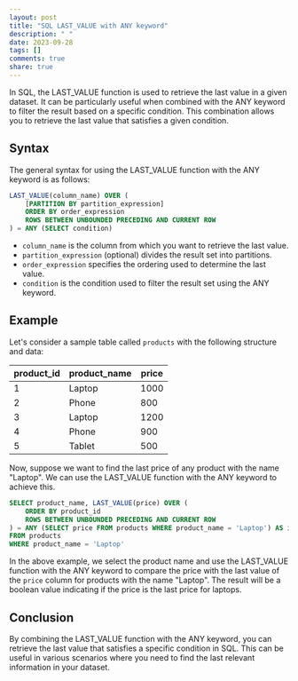 ```yaml
---
layout: post
title: "SQL LAST_VALUE with ANY keyword"
description: " "
date: 2023-09-28
tags: []
comments: true
share: true
---
```


In SQL, the LAST_VALUE function is used to retrieve the last value in a given dataset. It can be particularly useful when combined with the ANY keyword to filter the result based on a specific condition. This combination allows you to retrieve the last value that satisfies a given condition.

## Syntax
The general syntax for using the LAST_VALUE function with the ANY keyword is as follows:

```sql
LAST_VALUE(column_name) OVER (
    [PARTITION BY partition_expression]
    ORDER BY order_expression
    ROWS BETWEEN UNBOUNDED PRECEDING AND CURRENT ROW
) = ANY (SELECT condition)
```

- `column_name` is the column from which you want to retrieve the last value.
- `partition_expression` (optional) divides the result set into partitions.
- `order_expression` specifies the ordering used to determine the last value.
- `condition` is the condition used to filter the result set using the ANY keyword.

## Example
Let's consider a sample table called `products` with the following structure and data:

| product_id | product_name | price |
|------------|--------------|-------|
| 1          | Laptop       | 1000  |
| 2          | Phone        | 800   |
| 3          | Laptop       | 1200  |
| 4          | Phone        | 900   |
| 5          | Tablet       | 500   |

Now, suppose we want to find the last price of any product with the name "Laptop". We can use the LAST_VALUE function with the ANY keyword to achieve this.

```sql
SELECT product_name, LAST_VALUE(price) OVER (
    ORDER BY product_id
    ROWS BETWEEN UNBOUNDED PRECEDING AND CURRENT ROW
) = ANY (SELECT price FROM products WHERE product_name = 'Laptop') AS is_last_laptop_price
FROM products
WHERE product_name = 'Laptop'
```

In the above example, we select the product name and use the LAST_VALUE function with the ANY keyword to compare the price with the last value of the `price` column for products with the name "Laptop". The result will be a boolean value indicating if the price is the last price for laptops.

## Conclusion
By combining the LAST_VALUE function with the ANY keyword, you can retrieve the last value that satisfies a specific condition in SQL. This can be useful in various scenarios where you need to find the last relevant information in your dataset.
